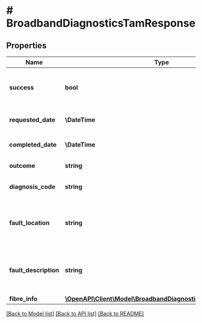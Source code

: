 # # BroadbandDiagnosticsTamResponse

## Properties

Name | Type | Description | Notes
------------ | ------------- | ------------- | -------------
**success** | **bool** | Whether the diagnostics request is successful | [optional]
**requested_date** | **\DateTime** | Test requested date | [optional]
**completed_date** | **\DateTime** | Test completed date | [optional]
**outcome** | **string** | Test outcome | [optional]
**diagnosis_code** | **string** | Test diagnosis code | [optional]
**fault_location** | **string** | Fault location. Not available for fibre lines | [optional]
**fault_description** | **string** | Fault description. Not available for fibre lines | [optional]
**fibre_info** | [**\OpenAPI\Client\Model\BroadbandDiagnosticsTamFibreResponse**](BroadbandDiagnosticsTamFibreResponse.md) |  | [optional]

[[Back to Model list]](../../README.md#models) [[Back to API list]](../../README.md#endpoints) [[Back to README]](../../README.md)
